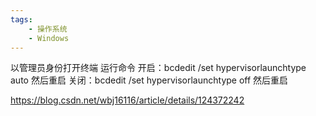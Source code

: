 ```yaml
---
tags:
    - 操作系统
    - Windows
---
```


以管理员身份打开终端 运行命令
开启：bcdedit /set hypervisorlaunchtype auto 然后重启
关闭：bcdedit /set hypervisorlaunchtype off 然后重启



https://blog.csdn.net/wbj16116/article/details/124372242